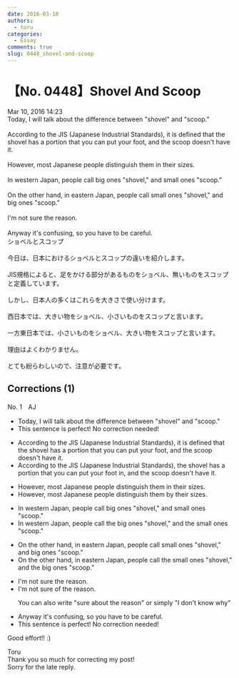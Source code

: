 ```yaml
---
date: 2016-03-10
authors:
  - toru
categories:
  - Essay
comments: true
slug: 0448_shovel-and-scoop
---
```


# 【No. 0448】Shovel And Scoop
<div class="date">Mar 10, 2016 14:23</div>
<div id="post"><div id="body_show_ori">
Today, I will talk about the difference between "shovel" and "scoop."<br/><br/>According to the JIS (Japanese Industrial Standards), it is defined that the shovel has a portion that you can put your foot, and the scoop doesn't have it.<br/><br/>However, most Japanese people distinguish them in their sizes.<br/><br/>In western Japan, people call big ones "shovel," and small ones "scoop."<br/><br/>On the other hand, in eastern Japan, people call small ones "shovel," and big ones "scoop."<br/><br/>I'm not sure the reason.<br/><br/>Anyway it's confusing, so you have to be careful.
</div></div>

<!-- more -->

<div id="post_ja"><div id="body_show_mo">
ショベルとスコップ<br/><br/>今日は、日本におけるショベルとスコップの違いを紹介します。<br/><br/>JIS規格によると、足をかける部分があるものをショベル、無いものをスコップと定義しています。<br/><br/>しかし、日本人の多くはこれらを大きさで使い分けます。<br/><br/>西日本では、大きい物をショベル、小さいものをスコップと言います。<br/><br/>一方東日本では、小さいものをショベル、大きい物をスコップと言います。<br/><br/>理由はよくわかりません。<br/><br/>とても紛らわしいので、注意が必要です。
</div></div>

## Corrections (1)
<div id="block"><div class="first_name"> No. 1　<span class="just_name">AJ</span></div><div id="block2">
<ul class="correction_field">
<li class="incorrect">Today, I will talk about the difference between "shovel" and "scoop."</li>
<li class="corrected perfect">This sentence is perfect! No correction needed!</li>
</ul>
<ul class="correction_field">
<li class="incorrect">According to the JIS (Japanese Industrial Standards), it is defined that the shovel has a portion that you can put your foot, and the scoop doesn't have it.</li>
<li class="corrected correct">
According to the JIS (Japanese Industrial Standards), the shovel has a portion that you can put your foot in, and the scoop doesn't have it.
</li>
</ul>
<ul class="correction_field">
<li class="incorrect">However, most Japanese people distinguish them in their sizes.</li>
<li class="corrected correct">
However, most Japanese people distinguish them by their sizes.
</li>
</ul>
<ul class="correction_field">
<li class="incorrect">In western Japan, people call big ones "shovel," and small ones "scoop."</li>
<li class="corrected correct">
In western Japan, people call the big ones "shovel," and the small ones "scoop."
</li>
</ul>
<ul class="correction_field">
<li class="incorrect">On the other hand, in eastern Japan, people call small ones "shovel," and big ones "scoop."</li>
<li class="corrected correct">
On the other hand, in eastern Japan, people call the small ones "shovel," and the big ones "scoop."
</li>
</ul>
<ul class="correction_field">
<li class="incorrect">I'm not sure the reason.</li>
<li class="corrected correct">
I'm not sure of the reason.
<p class="correction_comment">You can also write "sure about the reason" or simply "I don't know why"</p>
</li>
</ul>
<ul class="correction_field">
<li class="incorrect">Anyway it's confusing, so you have to be careful.</li>
<li class="corrected perfect">This sentence is perfect! No correction needed!</li>
</ul>
<p class="comment_small">
 Good effort!! :)
</p>

</div><div class="name"><span class="just_name">Toru</span><br>
Thank you so much for correcting my post!<br/>Sorry for the late reply.
</div>
</div>
